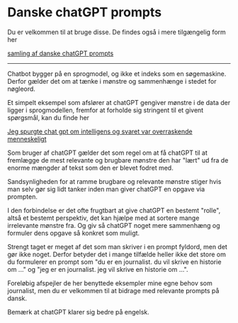 # Danske chatGPT prompts

Du er velkommen til at bruge disse. De findes også i mere tilgængelig form her

[samling af danske chatGPT prompts](https://www.kiils.dk/prompts/)

---

Chatbot bygger på en sprogmodel, og ikke et indeks som en søgemaskine. Derfor gælder det om at tænke i mønstre og sammenhænge i stedet for nøgleord.

Et simpelt eksempel som afslører at chatGPT gengiver mønstre i de data der ligger i sprogmodellen, fremfor at forholde sig stringent til et givent spørgsmål, kan du finde her

[Jeg spurgte chat gpt om intelligens og svaret var overraskende menneskeligt](https://www.kiils.dk/erfaring/nlp/chatgpt/)

Som bruger af chatGPT gælder det som regel om at få chatGPT til at fremlægge de mest relevante og brugbare mønstre den har "lært" ud fra de enorme mængder af tekst som den er blevet fodret med.

Sandsynligheden for at ramme brugbare og relevante mønstre stiger hvis man selv gør sig lidt tanker inden man giver chatGPT en opgave via prompten.

I den forbindelse er det ofte frugtbart at give chatGPT en bestemt "rolle", altså et bestemt perspektiv, det kan hjælpe med at sortere mange irrelevante mønstre fra. Og giv så chatGPT noget mere sammenhæng og formuler dens opgave så konkret som muligt.

Strengt taget er meget af det som man skriver i en prompt fyldord, men det gør ikke noget. Derfor betyder det i mange tilfælde heller ikke det store om du formulerer en prompt som "du er en journalist. du vil skrive en historie om ..." og "jeg er en journalist. jeg vil skrive en historie om ...".

Foreløbig afspejler de her benyttede eksempler mine egne behov som journalist, men du er velkommen til at bidrage med relevante prompts på dansk.

Bemærk at chatGPT klarer sig bedre på engelsk.

